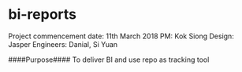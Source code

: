 # bi-reports
Project commencement date: 11th March 2018
PM: Kok Siong
Design: Jasper
Engineers: Danial, Si Yuan

####Purpose####
To deliver BI and use repo as tracking tool
